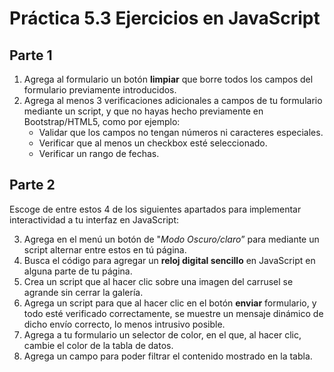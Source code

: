 # Práctica 5.3 Ejercicios en JavaScript

## Parte 1

1.  Agrega al formulario un botón **limpiar** que borre todos los campos del formulario previamente introducidos.
2.  Agrega al menos 3 verificaciones adicionales a campos de tu formulario mediante un script, y que no hayas hecho previamente en Bootstrap/HTML5, como por ejemplo:
    -   Validar que los campos no tengan números ni caracteres especiales.
    -   Verificar que al menos un checkbox esté seleccionado.
    -   Verificar un rango de fechas.


## Parte 2

Escoge de entre estos 4 de los siguientes apartados para implementar interactividad a tu interfaz en JavaScript:

3.  Agrega en el menú un botón de "*Modo Oscuro/claro*” para mediante un script alternar entre estos en tú página.
4.  Busca el código para agregar un **reloj digital sencillo** en JavaScript en alguna parte de tu página.
5.  Crea un script que al hacer clic sobre una imagen del carrusel se agrande sin cerrar la galería.
6.  Agrega un script para que al hacer clic en el botón **enviar** formulario, y todo esté verificado correctamente, se muestre un mensaje dinámico de dicho envío correcto, lo menos intrusivo posible.
7.  Agrega a tu formulario un selector de color, en el que, al hacer clic, cambie el color de la tabla de datos.
8.  Agrega un campo para poder filtrar el contenido mostrado en la tabla.
